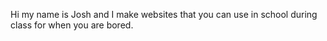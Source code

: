 Hi my name is Josh and I make websites that you can use in school during class for when you are bored.
